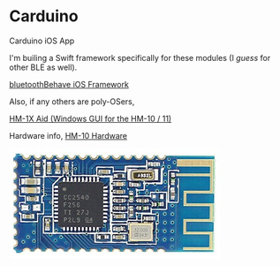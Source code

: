 # Carduino
Carduino iOS App

I'm builing a Swift framework specifically for these modules (I _guess_ for other BLE as well).

[bluetoothBehave iOS Framework](https://github.com/Ladvien/behavioralBluetooth)

Also, if any others are poly-OSers,

[HM-1X Aid (Windows GUI for the HM-10 / 11)](https://github.com/Ladvien/HM-1X_Aid_v01)

Hardware info,
[HM-10 Hardware](http://ladvien.github.io/robots/HM10/)

![alt tag](https://raw.githubusercontent.com/Ladvien/ladvien.github.io/master/images/HM-10-2.jpg)
